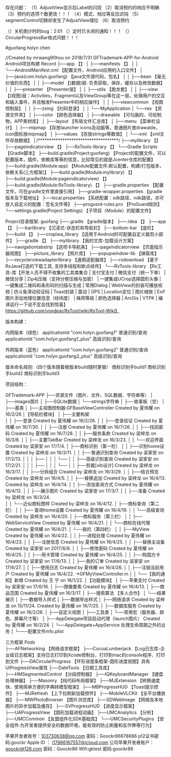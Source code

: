 
存在问题：
（1）AdjustView显示后Label的闪现
（2）取消预约的响应不明确
（3）预约的选项个数更改！！！
（4）模式、档位等反应迟钝
（5）segmentControl切换却发生了AdjustView错位
（6）取消预约


（）关机倒计时的bug：2:01
（）定时已关闭的通知！！！
（）CircularProgressBar格式问题！！！






#guofang holyn chen

//Created by mrwang90hou on 2018/7/31
GFTrademark-APP-for-Android
Android项目构建
Record
├──app                              【】
│ ├──manifests                      【】
│ │  └──AndroidManifest.xml         【配置文件，Android应用的入口文件】
│ ├──java(com.holyn.guofang)        【java文件源代码，包名】
│ │  ├──bean                        【毫无价值的东西】
│ │  ├──model                       【(数据)层: 负责获取，保存，缓存以及修改数据】
│ │  ├──presenter                   【Presenter层】
│ │  ├──utils                       【跑龙套】
│ │  ├──view                        【(视图)层：Activities，Fragment以及ViewGroup等在这一层，处理用户的交互和输入事件，并且触发Presenter中的相应操作】
│ │  ├──viewcommon                  【视图控制层】
│ │  ├──zxing                       【扫码登录】
│ │  └──MyApplication
│ └──res                            【资源文件夹】
│    ├──color                       【颜色选择器】
│    ├──drawable                    【可勾画的、可绘制物，APP素材库】
│    ├──layout                      【布局文件汇总库】
│    ├──menu                        【菜单栏设计】
│    ├──mipmap                      【存放launcher icons及动画等，普通图片放drawable，icon图标放mipmap】
│    ├──values                      【存放strings等数值】
│    └──xml                         【xml文件存放数据】
│/************************************/
├──mylibrary                        【】
├──pageindicatorview                【】
├──RxTools-library                  【】
└──Gradle Scripts                           【Gradle脚本】
├──build.gradle(Project:guofang)          【Project的配置文件，可以配置版本，插件，依赖库等等的信息，比较常见的就是Jcenter仓库的配置】
├──build.gradle(Module:app)               【Module配置文件:默认配置，构建/打包版本，依赖关系(三方框架)】
├──build.gradle(Module:mylibrary)         【】
├──build.gradle(Module:pageindicatorview) 【】
├──build.gradle(Module:RxTools-library)   【】
├──gradle.properties                      【配置文件，可在gradle文件里直接引用】
├──gradle-wrapper.properties              【gradle版本及下载地址】
├──local.properties                       【系统配置：sdk路径、ndk路径，亦可放入自定义的配置：签名文件等】
├──progusrd-rules.pro                     【ProGuard规则】
└──settings.gradle(Project Settings)      【子项目（Module）的配置文件】


Project目录框架:
guofang
├──.gradle                      【gradle版本】
├──.idea                        【】
├──app                          【】
├──barlibrary                   【沉浸式-状态栏和导航栏】
├──bottom-bar                   【底栏】
├──build                        【】
├──cropiwa_library              【适用于Android的可配置自定义裁剪小部件】
├──gradle                       【】
├──mylibrary                    【我的文库-加载设计方案】
├──navigationtabstrip           【选项卡导航条】
├──pageindicatorview            【页面指示器视图】
├──picture_library              【照片库】
├──popupwindow-lib              【弹窗库】
├──recyclerviewadapterlibrary   【通用适配器库】
├──rxdownload                   【基于RxJava打造的下载工具, 支持多线程和断点续传】
└──RxTools-library              【Rx工具-库【开发人员不得不收集的工具类集合 | 支付宝支付 | 微信支付（统一下单） | 微信分享 | Zip4j压缩（支持分卷压缩与加密） | 一键集成UCrop选择圆形头像 | 一键集成二维码和条形码的扫描与生成 | 常用Dialog | WebView的封装可播放视频 | 仿斗鱼滑动验证码 | Toast封装 | 震动 | GPS | Location定位 | 图片缩放 | Exif 图片添加地理位置信息（经纬度） | 蛛网等级 | 颜色选择器 | ArcGis | VTPK | 编译运行一下说不定会找到惊喜】https://github.com/vondear/RxTool/wiki/RxTool-Wiki】



版本构建：

内网版本（绿色）
applicationId "com.holyn.guofang1"             普通识别/查询
applicationId "com.holyn.guofang1_plus"        高级识别/查询

外网版本（蓝色）
applicationId "com.holyn.guofang2"             普通识别/查询
applicationId "com.holyn.guofang2_plus"        高级识别/查询

版本命名规则:（四个版本随着根版本build随时更替）
商标识别手build1
商标识别手build2
商标识别手build3



项目结构：

GFTrademark-APP
├──资源文件（图片、文件、SQL数据、字符串等）
│ ├──images图片
│ ├──SQLite数据
│ └──strings字符串
│
├──故事板（空）
│
├──基类
│ ├──主视图控制器:GFBaseViewController    Created by 夏伟耀 on 16/2/26
│【导航栏模块】
│ ├──主要构架                
│ │ ├──登录                Created by 夏伟耀 on 16/2/26.
│ │ ├──登录验证                Created by 夏伟耀 on 16/7/30.
│ │ ├──注册                Created by 夏伟耀 on 16/7/26.
│ │ ├──找回密码                Created by 夏伟耀 on 16/7/28.
│ │ ├──服务条款                Created by 梁梓龙 on 16/3/8.
│ │ ├──主要TabBar            Created by 梁梓龙 on 16/3/23.
│ │ └──欢迎界面                Created by 梁家安 on 17/7/4.
│ ├──商标识别（第一栏）
│ │ ├──识别home设置            Created by 梁梓龙 on 16/3/11.
│ │ ├──普通识别查询            Created by 梁家安 on 17/2/13.
│ │ │ ├──
│ │ │ └──
│ │ ├──高级识别查询            Created by 梁家安 on 17/2/21.
│ │ │ ├──
│ │ │ └──
│ │ ├──剪裁[xib设计]            Created by 梁梓龙 on 16/3/17.
│ │ ├──分拆组合                Created by 梁梓龙 on 16/3/29.
│ │ ├──结合预览                Created by 梁梓龙 on 16/4/5.
│ │ ├──替换追加                Created by 梁梓龙 on 16/4/13.    Created by 梁梓龙 on 16/4/14.
│ │ ├──添加查询方式            Created by 夏伟耀 on 16/4/12.
│ │ ├──展示图片                Created by 梁家安 on 17/3/7.
│ │ ├──准备                Created by 梁梓龙 on 16/3/24.        
│ │ └──近似商标图样            Created by 梁梓龙 on 16/4/12.
│ ├──商标查询（第二栏）
│ │ ├── 查询home设置            Created by 夏伟耀 on 16/4/19.
│ │ └──高级查询                Created by 梁梓龙 on 16/4/20.
│ ├──商标服务（第三栏）
│ │ ├── WebServiceView            Created by 夏伟耀 on 16/4/21.
│ │ └──商标在线代理            Created by 夏伟耀 on 16/4/21.
│ └──我的（第四栏）
│ │ ├──MyView                Created by 夏伟耀 on 16/4/22.
│ │ ├──进程处理                Created by 夏伟耀 on 16/4/23.
│ │ ├──注册信息                Created by 夏伟耀 on 16/4/25.
│ │ ├──替换主设备                Created by 梁家安 on 2017/6/8.
│ │ ├──修改密码                Created by 夏伟耀 on 16/4/25.
│ │ ├──用卡管理                Created by 夏伟耀 on 16/4/25.
│ │ ├──购国方卡                Created by 梁家安 on 17/6/13.
│ │ ├──我的订单                Created by 梁家安 on 17/6/27.
│ │ ├──使用日志                Created by 夏伟耀 on 16/4/26.
│ │ ├──注销当前用户            Created by 夏伟耀 on 16/4/22. ->GFMyViewController.m
│ │ └──【我的通知】新增            Created by 王 宁 on 18/1/22.
│【功能模块】
│ ├──苹果支付                Created by 梁家安 on 17/6/16.
│ ├──图像要素                Created by 夏伟耀 on 16/4/13.
│ ├──商品范围                Created by 夏伟耀 on 16/3/17.
│ ├──搜索算法                【多人合作】
│ └──结果展示
│
├──数据导入样式
│
├──数据导出样式
│
├──网络请求                Created by 梁梓龙 on 15/11/24.    Created by 夏伟耀 on 16/7/25.
│
├──数据库服务                Created by 夏伟耀 on 16/2/26.
│
├──自定义视图
│
├──工具类
│ └──常用宏（服务器、颜色、屏幕尺寸等）
│ 
├──AppDelegate项目启动代理（launch图片）    Created by 夏伟耀 on 16/2/24.
│ └──AppDelegate+AppService 处理生命周期之外的业务
│
└───配置文件info.plist

三方框架
Pods              
├──AFNetworking                   【网络请求框架】
├──CocoaLumberjack            【Log日志库-企业级日志框架】支持日志打印到Xcode控制台，打印到mac的console程序、打印到文件
├──DACircularProgress          【环形进度条框架-圆形进度视图】具有UIProgressView属性
├──DateTools                         【日期工具库】
├──HMSegmentedControl     【分段控制器】
├──IQKeyboardManager        【键盘处理神器】
├──Masonry                            【纯代码布局框架】
├──MJExtension                      【转换速度快、使用简单方便的字典转模型框架】
├──MBProgressHUD              【Toast提示控件】
├──MJRefresh                        【上下拉刷新加载控件】
├──MobileVLCKit                   【全平台播放器】
├──MWPhotoBrowser            【图片浏览库】
├──SDWebImage                   【网络及本地图片的异步加载及缓存】
├──SVProgressHUD              【进度显示框架】
├──UAProgressView              【圆形加载进程动画】
├──UMCAnalytics                 【分析】
├──UMCCommon                 【友盟组件化SDK基础库】
└──UMCSecurityPlugins       【安全组件:为开发者提供安全的数据环境，能有效的防止刷量和反作弊等行为】


苹果开发者账号：103730638@qq.com
密码：Goockr86678686
p12证书密码:goockr
Apple ID ： i17666167557@icloud.com
公司苹果开发者账户：goockr@126.com   密码：Goockr86
Wifi:gktest
密码:goockr86


